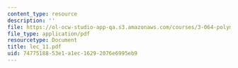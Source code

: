 ```yaml
---
content_type: resource
description: ''
file: https://ol-ocw-studio-app-qa.s3.amazonaws.com/courses/3-064-polymer-engineering-fall-2003/7477518853e1a1ec16292076e6995eb9_lec_11.pdf
file_type: application/pdf
resourcetype: Document
title: lec_11.pdf
uid: 74775188-53e1-a1ec-1629-2076e6995eb9
---
```

